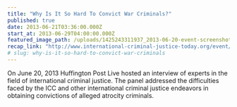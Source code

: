 ```yaml
---
title: "Why Is It So Hard To Convict War Criminals?"
published: true
date: 2013-06-21T03:36:00.000Z
start_at: 2013-06-29T04:00:00.000Z
featured_image_path: /uploads/1425243311937_2013-06-20-event-screenshot-hufpost-live1200x750.png
recap_link: "http://www.international-criminal-justice-today.org/event/2013/06/20/why-is-it-so-hard-to-convict-war-criminals/"
# slug: why-is-it-so-hard-to-convict-war-criminals
---
```


On June 20, 2013 Huffington Post Live hosted an interview of experts in the field of international criminal justice. The panel addressed the difficulties faced by the ICC and other international criminal justice endeavors in obtaining convictions of alleged atrocity criminals.

